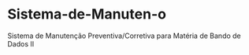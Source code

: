 # Sistema-de-Manuten-o
Sistema de Manutenção Preventiva/Corretiva para Matéria de Bando de Dados II
